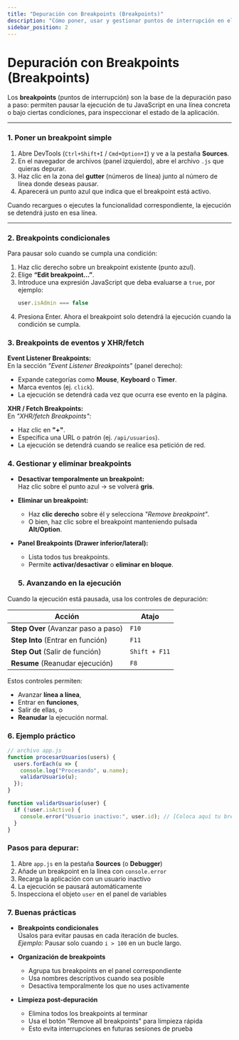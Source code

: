 ```yaml
---
title: "Depuración con Breakpoints (Breakpoints)"
description: "Cómo poner, usar y gestionar puntos de interrupción en el panel Sources de DevTools"
sidebar_position: 2
---
```


# Depuración con Breakpoints (Breakpoints)

Los **breakpoints** (puntos de interrupción) son la base de la depuración paso a paso: permiten pausar la ejecución de tu JavaScript en una línea concreta o bajo ciertas condiciones, para inspeccionar el estado de la aplicación.

---

### 1. Poner un breakpoint simple

1. Abre DevTools (`Ctrl+Shift+I` / `Cmd+Option+I`) y ve a la pestaña **Sources**.  
2. En el navegador de archivos (panel izquierdo), abre el archivo `.js` que quieras depurar.  
3. Haz clic en la zona del **gutter** (números de línea) junto al número de línea donde deseas pausar.  
4. Aparecerá un punto azul que indica que el breakpoint está activo.

Cuando recargues o ejecutes la funcionalidad correspondiente, la ejecución se detendrá justo en esa línea.

---

### 2. Breakpoints condicionales

Para pausar solo cuando se cumpla una condición:

1. Haz clic derecho sobre un breakpoint existente (punto azul).  
2. Elige **“Edit breakpoint…”**.  
3. Introduce una expresión JavaScript que deba evaluarse a `true`, por ejemplo:
   ```js
   user.isAdmin === false
   ```
4. Presiona Enter. Ahora el breakpoint solo detendrá la ejecución cuando la condición se cumpla.

### 3. Breakpoints de eventos y XHR/fetch

**Event Listener Breakpoints:**  
En la sección *"Event Listener Breakpoints"* (panel derecho):  
- Expande categorías como **Mouse**, **Keyboard** o **Timer**.  
- Marca eventos (ej. `click`).  
- La ejecución se detendrá cada vez que ocurra ese evento en la página.  

**XHR / Fetch Breakpoints:**  
En *"XHR/fetch Breakpoints"*:  
- Haz clic en **"+"**.  
- Especifica una URL o patrón (ej. `/api/usuarios`).  
- La ejecución se detendrá cuando se realice esa petición de red.  

### 4. Gestionar y eliminar breakpoints

- **Desactivar temporalmente un breakpoint:**  
  Haz clic sobre el punto azul → se volverá **gris**.  

- **Eliminar un breakpoint:**  
  - Haz **clic derecho** sobre él y selecciona *"Remove breakpoint"*.  
  - O bien, haz clic sobre el breakpoint manteniendo pulsada **Alt/Option**.  

- **Panel Breakpoints (Drawer inferior/lateral):**  
  - Lista todos tus breakpoints.  
  - Permite **activar/desactivar** o **eliminar en bloque**.  


  ### 5. Avanzando en la ejecución

Cuando la ejecución está pausada, usa los controles de depuración:  

| Acción       | Atajo          |
|--------------|----------------|
| **Step Over** (Avanzar paso a paso) | `F10` |
| **Step Into** (Entrar en función) | `F11` |
| **Step Out** (Salir de función) | `Shift + F11` |
| **Resume** (Reanudar ejecución) | `F8` |

Estos controles permiten:  
- Avanzar **línea a línea**,  
- Entrar en **funciones**,  
- Salir de ellas, o  
- **Reanudar** la ejecución normal.  


### 6. Ejemplo práctico

```javascript
// archivo app.js
function procesarUsuarios(users) {
  users.forEach(u => {
    console.log("Procesando", u.name);
    validarUsuario(u);
  });
}

function validarUsuario(user) {
  if (!user.isActive) {
    console.error("Usuario inactivo:", user.id); // [Coloca aquí tu breakpoint]
  }
}
```

### Pasos para depurar:

1. Abre `app.js` en la pestaña **Sources** (o **Debugger**)
2. Añade un breakpoint en la línea con `console.error`
3. Recarga la aplicación con un usuario inactivo
4. La ejecución se pausará automáticamente
5. Inspecciona el objeto `user` en el panel de variables

### 7. Buenas prácticas

- **Breakpoints condicionales**  
  Úsalos para evitar pausas en cada iteración de bucles.  
  *Ejemplo:* Pausar solo cuando `i > 100` en un bucle largo.

- **Organización de breakpoints**  
  - Agrupa tus breakpoints en el panel correspondiente  
  - Usa nombres descriptivos cuando sea posible  
  - Desactiva temporalmente los que no uses activamente  

- **Limpieza post-depuración**  
  - Elimina todos los breakpoints al terminar  
  - Usa el botón "Remove all breakpoints" para limpieza rápida  
  - Esto evita interrupciones en futuras sesiones de prueba  

